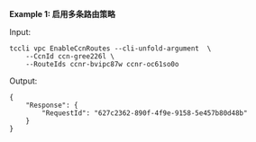 **Example 1: 启用多条路由策略**



Input: 

```
tccli vpc EnableCcnRoutes --cli-unfold-argument  \
    --CcnId ccn-gree226l \
    --RouteIds ccnr-bvipc87w ccnr-oc61so0o
```

Output: 
```
{
    "Response": {
        "RequestId": "627c2362-890f-4f9e-9158-5e457b80d48b"
    }
}
```

